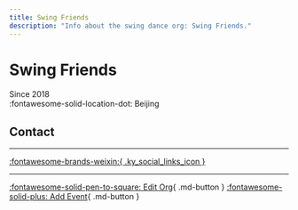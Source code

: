 ```yaml
---
title: Swing Friends
description: "Info about the swing dance org: Swing Friends."
---
```


# Swing Friends

Since 2018  
:fontawesome-solid-location-dot: Beijing  


## Contact


---

 [:fontawesome-brands-weixin:{ .ky_social_links_icon }](# "SwingFriends")

---

[:fontawesome-solid-pen-to-square: Edit Org](https://github.com/swingdance/orgs/issues/new?assignees=&labels=update+org&projects=&template=03-update_entity.yml&title=Update%20Org%3A%20zh_CN%20%E2%80%A2%20Swing%20Friends&region=zh_CN&id=swing-friends&name=Swing%20Friends){ .md-button } [:fontawesome-solid-plus: Add Event](https://github.com/swingdance/events/issues/new?assignees=&labels=add+event&projects=&template=02-add_entity.yml&title=Add%20Event%3A%20zh_CN%20%E2%80%A2%20%3CName%3E&region=zh_CN&province=Beijing&city=Beijing&org_id=swing-friends){ .md-button }
